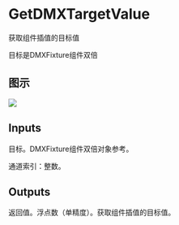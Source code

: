 # GetDMXTargetValue

获取组件插值的目标值

目标是DMXFixture组件双倍

## 图示

![]($-20221218-18441863.png)

## Inputs

目标。DMXFixture组件双倍对象参考。

通道索引：整数。  

## Outputs

返回值。浮点数（单精度）。获取组件插值的目标值。
